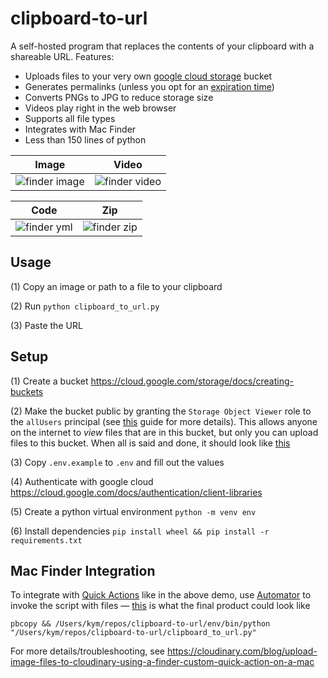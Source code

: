 # clipboard-to-url

A self-hosted program that replaces the contents of your clipboard with a shareable URL. Features:

- Uploads files to your very own [google cloud storage](https://cloud.google.com/storage) bucket
- Generates permalinks (unless you opt for an [expiration time](https://cloud.google.com/storage/docs/lifecycle))
- Converts PNGs to JPG to reduce storage size
- Videos play right in the web browser
- Supports all file types
- Integrates with Mac Finder
- Less than 150 lines of python

| Image | Video |
|---|---|
| ![finder image](https://github.com/kym6464/clipboard-to-url/assets/36041631/fc8df94c-9d01-4d9c-9f85-ac2c6ec9aa84) | ![finder video](https://github.com/kym6464/clipboard-to-url/assets/36041631/a0506636-6c20-4014-8e89-a77f04c6a523) |

| Code | Zip |
|---|---|
| ![finder yml](https://github.com/kym6464/clipboard-to-url/assets/36041631/8f05bcb2-7cdf-4b67-ad88-d2eb51e13f90) | ![finder zip](https://github.com/kym6464/clipboard-to-url/assets/36041631/58399047-8aa2-4d03-b9ef-360f98f2de35) |

## Usage

(1) Copy an image or path to a file to your clipboard

(2) Run `python clipboard_to_url.py`

(3) Paste the URL

## Setup

(1) Create a bucket https://cloud.google.com/storage/docs/creating-buckets

(2) Make the bucket public by granting the `Storage Object Viewer` role to the `allUsers` principal (see [this](https://cloud.google.com/storage/docs/access-control/making-data-public) guide for more details). This allows anyone on the internet to _view_ files that are in this bucket, but only you can upload files to this bucket. When all is said and done, it should look like [this](https://github.com/kym6464/clipboard-to-url/assets/36041631/a50e0832-ff02-4ffb-84a2-69a711fa507f)

(3) Copy `.env.example` to `.env` and fill out the values

(4) Authenticate with google cloud https://cloud.google.com/docs/authentication/client-libraries

(5) Create a python virtual environment `python -m venv env`

(6) Install dependencies `pip install wheel && pip install -r requirements.txt`

## Mac Finder Integration

To integrate with [Quick Actions](https://support.apple.com/guide/mac-help/perform-quick-actions-in-the-finder-on-mac-mchl97ff9142/mac) like in the above demo, use [Automator](https://support.apple.com/guide/automator/welcome/mac) to invoke the script with files — [this](https://github.com/kym6464/clipboard-to-url/assets/36041631/eaaab735-52d5-485c-978e-9ce66ed70f74) is what the final product could look like

```
pbcopy && /Users/kym/repos/clipboard-to-url/env/bin/python "/Users/kym/repos/clipboard-to-url/clipboard_to_url.py"
```

For more details/troubleshooting, see https://cloudinary.com/blog/upload-image-files-to-cloudinary-using-a-finder-custom-quick-action-on-a-mac

